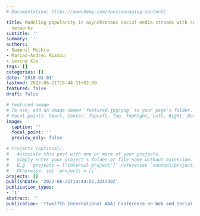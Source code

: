 ```yaml
---
# Documentation: https://wowchemy.com/docs/managing-content/

title: Modeling popularity in asynchronous social media streams with recurrent neural
  networks
subtitle: ''
summary: ''
authors:
- Swapnil Mishra
- Marian-Andrei Rizoiu
- Lexing Xie
tags: []
categories: []
date: '2018-01-01'
lastmod: 2022-06-21T16:44:51+02:00
featured: false
draft: false

# Featured image
# To use, add an image named `featured.jpg/png` to your page's folder.
# Focal points: Smart, Center, TopLeft, Top, TopRight, Left, Right, BottomLeft, Bottom, BottomRight.
image:
  caption: ''
  focal_point: ''
  preview_only: false

# Projects (optional).
#   Associate this post with one or more of your projects.
#   Simply enter your project's folder or file name without extension.
#   E.g. `projects = ["internal-project"]` references `content/project/deep-learning/index.md`.
#   Otherwise, set `projects = []`.
projects: []
publishDate: '2022-06-21T14:44:51.324730Z'
publication_types:
- '1'
abstract: ''
publication: '*Twelfth International AAAI Conference on Web and Social Media*'
---
```

